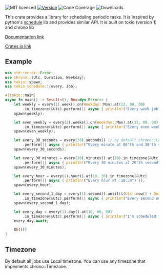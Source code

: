 ![MIT licensed](https://img.shields.io/github/license/dedefer/tokio_schedule?style=for-the-badge)
[![Version](https://img.shields.io/crates/v/tokio_schedule?style=for-the-badge)](https://crates.io/crates/tokio_schedule/)
![Code Coverage](https://img.shields.io/coveralls/github/dedefer/tokio_schedule/main?style=for-the-badge)
![Downloads](https://img.shields.io/crates/d/tokio_schedule?style=for-the-badge)

This crate provides a library for scheduling periodic tasks.
It is inspired by python's [schedule](https://pypi.org/project/schedule/) lib and provides similar API.
It is built on tokio (version 1) and chrono lib

[Documentation link](https://docs.rs/tokio_schedule/)

[Crates.io link](https://crates.io/crates/tokio_schedule/)

## Example

```rust
use std::error::Error;
use chrono::{Utc, Duration, Weekday};
use tokio::spawn;
use tokio_schedule::{every, Job};

#[tokio::main]
async fn main() -> Result<(), Box<dyn Error>> {
    let weekly = every(1).week().on(Weekday::Mon).at(12, 00, 00)
        .in_timezone(&Utc).perform(|| async { println!("Every week job") });
    spawn(weekly);

    let even_weekly = every(2).weeks().on(Weekday::Mon).at(12, 00, 00)
        .in_timezone(&Utc).perform(|| async { println!("Every even week job") });
    spawn(even_weekly);

    let every_30_seconds = every(30).seconds() // by default chrono::Local timezone
        .perform(|| async { println!("Every minute at 00'th and 30'th second") });
    spawn(every_30_seconds);

    let every_30_minutes = every(30).minutes().at(20).in_timezone(&Utc)
        .perform(|| async { println!("Every 30 minutes at 20'th second") });
    spawn(every_30_minutes);

    let every_hour = every(1).hour().at(10, 30).in_timezone(&Utc)
        .perform(|| async { println!("Every hour at :10:30") });
    spawn(every_hour);

    let every_second_1_day = every(1).second().until(&(Utc::now() + Duration::days(1)))
        .in_timezone(&Utc).perform(|| async { println!("Every second until next day") });
    spawn(every_second_1_day);

    let every_day = every(1).day().at(10, 00, 00)
        .in_timezone(&Utc).perform(|| async { println!("I'm scheduled!") });
    every_day.await;

    Ok(())
}

```

## Timezone

By default all jobs use Local timezone.
You can use any timezone that implements chrono::Timezone.
